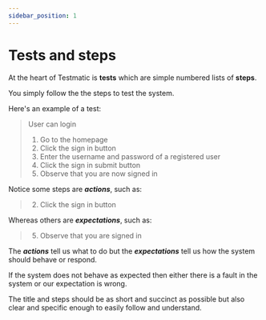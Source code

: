 ```yaml
---
sidebar_position: 1
---
```


# Tests and steps

At the heart of Testmatic is **tests** which are simple numbered lists of **steps**.

You simply follow the the steps to test the system.

Here's an example of a test:

> User can login
>
> 1. Go to the homepage
> 2. Click the sign in button
> 3. Enter the username and password of a registered user
> 4. Click the sign in submit button
> 5. Observe that you are now signed in

Notice some steps are **_actions_**, such as:

> 2. Click the sign in button

Whereas others are **_expectations_**, such as:

> 5. Observe that you are signed in

The **_actions_** tell us what to do but the **_expectations_** tell us how the system should behave or respond.

If the system does not behave as expected then either there is a fault in the system or our expectation is wrong.

The title and steps should be as short and succinct as possible but also clear and specific enough to easily follow and understand.